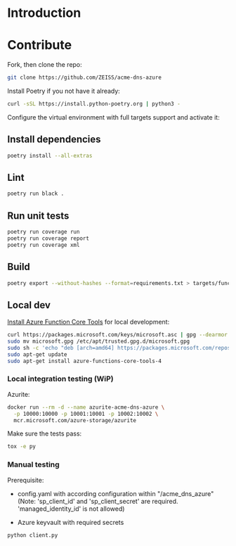 # Introduction

# Contribute

Fork, then clone the repo:

```bash
git clone https://github.com/ZEISS/acme-dns-azure
```

Install Poetry if you not have it already:

```bash
curl -sSL https://install.python-poetry.org | python3 -
```

Configure the virtual environment with full targets support and activate it:

## Install dependencies

```bash
poetry install --all-extras
```

## Lint

```bash
poetry run black .
```

## Run unit tests

```bash
poetry run coverage run
poetry run coverage report
poetry run coverage xml
```

## Build

```bash
poetry export --without-hashes --format=requirements.txt > targets/function/requirements.txt
```

## Local dev

[Install Azure Function Core Tools](https://learn.microsoft.com/en-us/azure/azure-functions/functions-run-local?tabs=v4%2Clinux%2Cpython%2Cportal%2Cbash#install-the-azure-functions-core-tools) for local development:

```bash
curl https://packages.microsoft.com/keys/microsoft.asc | gpg --dearmor > microsoft.gpg
sudo mv microsoft.gpg /etc/apt/trusted.gpg.d/microsoft.gpg
sudo sh -c 'echo "deb [arch=amd64] https://packages.microsoft.com/repos/microsoft-ubuntu-$(lsb_release -cs)-prod $(lsb_release -cs) main" > /etc/apt/sources.list.d/dotnetdev.list'
sudo apt-get update
sudo apt-get install azure-functions-core-tools-4
```

### Local integration testing (WiP)

Azurite:

```bash
docker run --rm -d --name azurite-acme-dns-azure \
  -p 10000:10000 -p 10001:10001 -p 10002:10002 \
  mcr.microsoft.com/azure-storage/azurite
```

Make sure the tests pass:

```bash
tox -e py
```

### Manual testing

Prerequisite:

- config.yaml with according configuration within "/acme_dns_azure" (Note: 'sp_client_id' and 'sp_client_secret' are required. 'managed_identity_id' is not allowed)

- Azure keyvault with required secrets

```bash
python client.py
```
